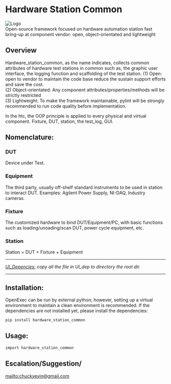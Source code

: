 # Hardware Station Common

![Logo](https://github.com/chuckyin/htc/blob/master/logo/Logo.png)\
Open-source framework focused on hardware automation station fast bring-up at component vendor: open, object-orientated and lightweight

## Overview
Hardware_station_common, as the name indicates, collects common attributes of hardware test stations in common such as, the graphic user interface, the logging function and scaffolding of the test station.
(1) Open: open to vendor to maintain the code base reduce the sustain support efforts and save the cost. \
(2) Object-orientated: Any component attributes/properties/methods will be strictly restricted \
(3) Lightweight: To make the framework maintainable, pylint will be strongly recommended to run code quality before implementation.

In the htc, the OOP principle is applied to every physical and virtual component. Fixture, DUT, station, the test_log, GUI.

## Nomenclature:
### DUT
Device under Test. 

### Equipment
The third party, usually off-shelf standard instruments to be used in station to interact DUT. Examples: Agilent Power Supply, NI-DAQ, Industry cameras. 

### Fixture
The customized hardware to bind DUT/Equipment/PC, with basic functions such as loading/unoading/scan DUT, power cycle equipment, etc. 

### Station
Station = DUT + Fixture + Equipment

*****
*<u>UI_Depencies:</u>*
*copy all the file in UI_dep to directory the root dir.*

*****

## Installation:
OpenExec can be run by external python; however, setting up a virtual environment to maintain a clean environment is recommended. If the dependencies are not installed yet, please install the dependencies:
```sh
pip install hardware_station_common
```

## Usage:

``` sh
import hardware_station_common
```


## Escalation/Suggestion/
[mailto:chuckyeyin@gmail.com](mailto:chuckyeyin@gmail.com)

